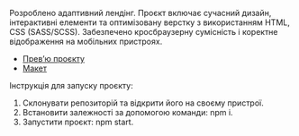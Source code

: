 Розроблено адаптивний лендінг. Проєкт включає сучасний дизайн, інтерактивні елементи та оптимізовану верстку з використанням HTML, CSS (SASS/SCSS). Забезпечено кросбраузерну сумісність і коректне відображення на мобільних пристроях.

- [Прев’ю проєкту](https://dejisk.github.io/layout_landing-page/)
- [Макет](https://www.figma.com/design/NZQAIydtHo5QkINyGLHNcq/BIKE-New-Version?node-id=0-1&p=f&t=uLylIrRbhO1lgCAR-0)

Інструкція для запуску проєкту:
  1. Склонувати репозиторій та відкрити його на своєму пристрої.
  2. Встановити залежності за допомогою команди: npm i.
  3. Запустити проєкт: npm start.

